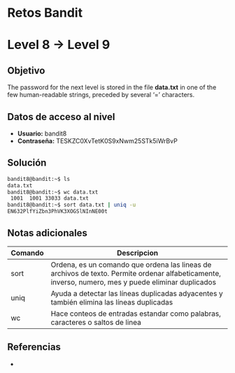 # Retos Bandit

# Level 8 → Level 9

## Objetivo
The password for the next level is stored in the file **data.txt** in one of the few human-readable strings, preceded by several ‘=’ characters.

## Datos de acceso al nivel
- **Usuario:** bandit8
- **Contraseña:** TESKZC0XvTetK0S9xNwm25STk5iWrBvP

## Solución
```bash
bandit8@bandit:~$ ls
data.txt
bandit8@bandit:~$ wc data.txt
 1001  1001 33033 data.txt
bandit8@bandit:~$ sort data.txt | uniq -u
EN632PlfYiZbn3PhVK3XOGSlNInNE00t
```
## Notas adicionales
| Comando | Descripcion |
|---------|-------------|
| sort | Ordena, es un comando que ordena las lineas de archivos de texto. Permite ordenar alfabeticamente, inverso, numero, mes y puede eliminar duplicados |
| uniq | Ayuda a detectar las líneas duplicadas adyacentes y también elimina las líneas duplicadas |
| wc | Hace conteos de entradas estandar como palabras, caracteres o saltos de linea |

## Referencias
- []()